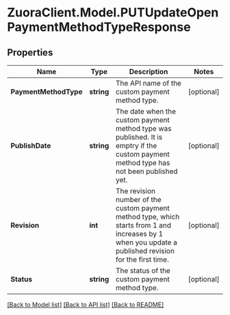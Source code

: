 # ZuoraClient.Model.PUTUpdateOpenPaymentMethodTypeResponse

## Properties

Name | Type | Description | Notes
------------ | ------------- | ------------- | -------------
**PaymentMethodType** | **string** | The API name of the custom payment method type.  | [optional] 
**PublishDate** | **string** | The date when the custom payment method type was published. It is emptry if the custom payment method type has not been published yet.  | [optional] 
**Revision** | **int** | The revision number of the custom payment method type, which starts from 1 and increases by 1 when you update a published revision for the first time.  | [optional] 
**Status** | **string** | The status of the custom payment method type.  | [optional] 

[[Back to Model list]](../README.md#documentation-for-models) [[Back to API list]](../README.md#documentation-for-api-endpoints) [[Back to README]](../README.md)

